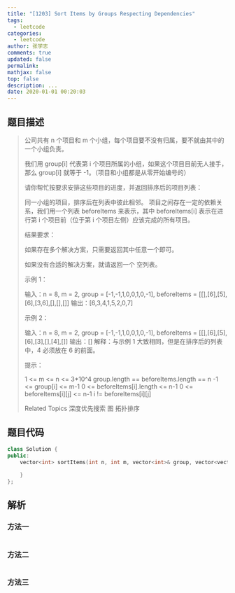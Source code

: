 ```yaml
---
title: "[1203] Sort Items by Groups Respecting Dependencies"
tags:
  - leetcode
categories:
  - leetcode
author: 张学志
comments: true
updated: false
permalink:
mathjax: false
top: false
description: ...
date: 2020-01-01 00:20:03
---
```


## 题目描述

> 公司共有 n 个项目和 m 个小组，每个项目要不没有归属，要不就由其中的一个小组负责。 
> 
> 我们用 group[i] 代表第 i 个项目所属的小组，如果这个项目目前无人接手，那么 group[i] 就等于 -1。（项目和小组都是从零开始编号的） 
> 
> 请你帮忙按要求安排这些项目的进度，并返回排序后的项目列表： 
> 
> 
> 同一小组的项目，排序后在列表中彼此相邻。 
> 项目之间存在一定的依赖关系，我们用一个列表 beforeItems 来表示，其中 beforeItems[i] 表示在进行第 i 个项目前（位于第 i 个项目左侧）应该完成的所有项目。 
> 
> 
> 结果要求： 
> 
> 如果存在多个解决方案，只需要返回其中任意一个即可。 
> 
> 如果没有合适的解决方案，就请返回一个 空列表。 
> 
> 
> 
> 示例 1： 
> 
> 
> 
> 输入：n = 8, m = 2, group = [-1,-1,1,0,0,1,0,-1], beforeItems = [[],[6],[5],[6],[3,6],[],[],[]]
> 输出：[6,3,4,1,5,2,0,7]
> 
> 
> 示例 2： 
> 
> 输入：n = 8, m = 2, group = [-1,-1,1,0,0,1,0,-1], beforeItems = [[],[6],[5],[6],[3],[],[4],[]]
> 输出：[]
> 解释：与示例 1 大致相同，但是在排序后的列表中，4 必须放在 6 的前面。
> 
> 
> 
> 
> 提示： 
> 
> 
> 1 <= m <= n <= 3*10^4 
> group.length == beforeItems.length == n 
> -1 <= group[i] <= m-1 
> 0 <= beforeItems[i].length <= n-1 
> 0 <= beforeItems[i][j] <= n-1 
> i != beforeItems[i][j] 
> 
> Related Topics 深度优先搜索 图 拓扑排序

## 题目代码

```cpp
class Solution {
public:
    vector<int> sortItems(int n, int m, vector<int>& group, vector<vector<int>>& beforeItems) {
        
    }
};
```

## 解析

### 方法一

```cpp

```

### 方法二

```cpp

```

### 方法三

```cpp

```

